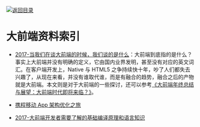 [![返回目录](https://parg.co/UGo)](https://github.com/wxyyxc1992/Awesome-Reference) 


# 大前端资料索引

* [2017-当我们在谈大前端的时候，我们谈的是什么](http://6me.us/5XC)：大前端到底指的是什么？事实上大前端并没有明确的定义，它由国内业界发明，甚至没有对应的英文词汇。在客户端开发上，Native 与 HTML5 之争持续快十年，吵了人们都失去兴趣了，从现在来看，并没有谁取代谁，而是有融合的趋势，融合之后的产物就是大前端。本文则是对于大前端的一些探讨，还可以参考[《大前端年终总结与展望：大前端时代即将来临？》](http://6me.us/IT58a)。

- [携程移动 App 架构优化之旅](http://www.tuicool.com/articles/EnYzeib)

* [2017-大前端开发者需要了解的基础编译原理和语言知识](https://parg.co/bI9)
